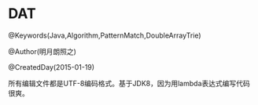 # DAT
@Keywords(Java,Algorithm,PatternMatch,DoubleArrayTrie)

@Author(明月朗照之)

@CreatedDay(2015-01-19)


所有编辑文件都是UTF-8编码格式。基于JDK8，因为用lambda表达式编写代码很爽。
